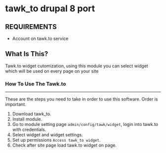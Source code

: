 tawk_to drupal 8 port
=======================
## REQUIREMENTS ##

- Account on tawk.to service

What Is This?
-------------

Tawk.to widget cutomization, using this module you can select widget which will be used on every page on your site

### How To Use The Tawk.to
-----------------------
These are the steps you need to take in order to use this software. Order is
important.

1. Download tawk_to.
2. Install module.
3. Go to module setting page `admin/config/tawk/widget`, login into tawk.to with credentials.
4. Select widget and widget settings.
5. Set up permissions `Access tawk_to widget`.
6. Check after site page load tawk.to widget on page.
